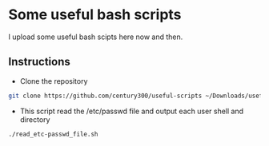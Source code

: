 # Some useful bash scripts
I upload some useful bash scipts here now and then.

## Instructions
- Clone the repository
```bash
git clone https://github.com/century300/useful-scripts ~/Downloads/useful-scripts && cd ~/Downloads/useful-scripts && chmod +x *
```
- This script read the /etc/passwd file and output each user shell and directory
```
./read_etc-passwd_file.sh
```
